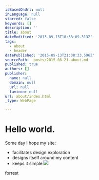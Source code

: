```yaml
---
isBasedOnUrl: null
inLanguage: null
starred: false
keywords: []
description: ''
title: about
dateModified: '2015-09-13T18:38:09.313Z'
tags:
  - about
  - header
datePublished: '2015-09-13T21:38:33.596Z'
sourcePath: _posts/2015-08-21-about.md
published: true
authors: []
publisher:
  name: null
  domain: null
  url: null
  favicon: null
url: about/index.html
_type: WebPage

---
```

# Hello world.

Some day I hope my site:

* facilitates design exploration
* designs itself around my content
* keeps it simple
![](https://the-grid-user-content.s3-us-west-2.amazonaws.com/c967624f-ad27-409c-adfe-771a232b3637.jpg)

forrest